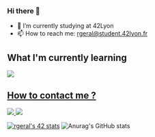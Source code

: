 ### Hi there 👋

- 🔭 I’m currently studying at 42Lyon
- 📫 How to reach me: rgeral@student.42lyon.fr
<!--- 🌱 I’m currently learning C and C++-->

<p align="center">
  <h2> What I'm currently learning</h2>
  <a href="https://skillicons.dev">
    <img src="https://skillicons.dev/icons?i=c,cpp,docker" />
  <h2>How to contact me ?</h2>
      <a href="https://www.linkedin.com/in/robin-geral-b93b73233/">
        <img src="https://img.shields.io/badge/LinkedIn-0077B5?style=for-the-badge&logo=linkedin&logoColor=white" />
        <a href="mailto:rgeral@student.42lyon.fr" />
        <img src="https://img.shields.io/badge/Gmail-D14836?style=for-the-badge&logo=gmail&logoColor=white" />
  </a>
</p>

[![rgeral's 42 stats](https://badge42.vercel.app/api/v2/clf72f7ly00060fjp1mjyenyb/stats?cursusId=21&coalitionId=304)](https://github.com/JaeSeoKim/badge42)
![Anurag's GitHub stats](https://github-readme-stats.vercel.app/api?username=chicanoss&show_icons=true&theme=radical)
<!--
**Chicanoss/Chicanoss** is a ✨ _special_ ✨ repository because its `README.md` (this file) appears on your GitHub profile.

Here are some ideas to get you started:

- 🔭 I’m currently working on ...
- 🌱 I’m currently learning ...
- 👯 I’m looking to collaborate on ...
- 🤔 I’m looking for help with ...
- 💬 Ask me about ...
- 📫 How to reach me: ...
- 😄 Pronouns: ...
- ⚡ Fun fact: ...
-->
